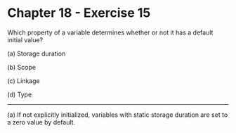 # Chapter 18 - Exercise 15

Which property of a variable determines whether or not it has a default initial value?  

(a) Storage duration  

(b) Scope  

(c) Linkage  

(d) Type  

---

(a)
If not explicitly initialized, variables with static storage duration are set to a zero value by default.  
